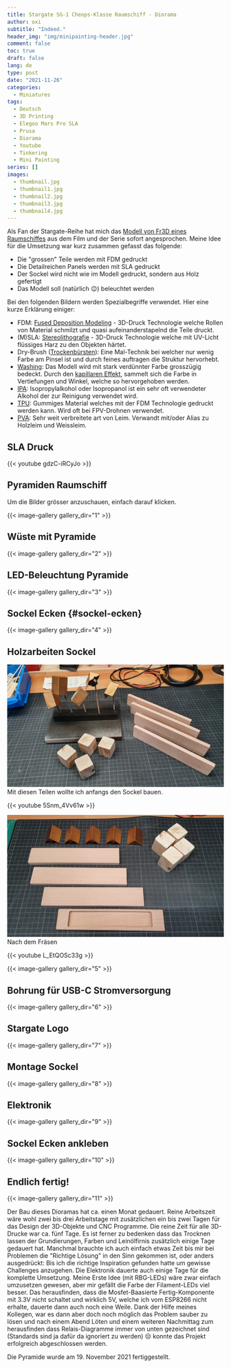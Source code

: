 ```yaml
---
title: Stargate SG-1 Cheops-Klasse Raumschiff - Diorama
author: oxi
subtitle: "Indeed."
header_img: "img/minipainting-header.jpg"
comment: false
toc: true
draft: false
lang: de
type: post
date: "2021-11-26"
categories:
  - Miniatures
tags:
  - Deutsch
  - 3D Printing
  - Elegoo Mars Pro SLA
  - Prusa
  - Diorama
  - Youtube
  - Tinkering
  - Mini Painting
series: []
images:
  - thumbnail.jpg
  - thumbnail1.jpg
  - thumbnail2.jpg
  - thumbnail3.jpg
  - thumbnail4.jpg
---
```

Als Fan der Stargate-Reihe hat mich das [Modell von Fr3D eines Raumschiffes](https://www.myminifactory.com/object/3d-print-spaceship-pyramid-fdm-resin-printer-needed-134069) aus dem Film und der Serie sofort angesprochen. Meine Idee für die Umsetzung war kurz zusammen gefasst das folgende:

* Die "grossen" Teile werden mit FDM gedruckt
* Die Detailreichen Panels werden mit SLA gedruckt
* Der Sockel wird nicht wie im Modell gedruckt, sondern aus Holz gefertigt
* Das Modell soll (natürlich 😉) beleuchtet werden

Bei den folgenden Bildern werden Spezialbegriffe verwendet. Hier eine kurze Erklärung einiger:

* FDM: [Fused Deposition Modeling](https://de.wikipedia.org/wiki/Fused_Deposition_Modeling) - 3D-Druck Technologie welche Rollen von Material schmilzt und quasi aufeinanderstapelnd die Teile druckt.
* (M)SLA: [Stereolithografie](https://de.wikipedia.org/wiki/Stereolithografie) - 3D-Druck Technologie welche mit UV-Licht flüssiges Harz zu den Objekten härtet.
* Dry-Brush ([Trockenbürsten](https://de.wikipedia.org/wiki/Trockenb%C3%BCrsten)): Eine Mal-Technik bei welcher nur wenig Farbe am Pinsel ist und durch feines auftragen die Struktur hervorhebt.
* [Washing](https://de.wikipedia.org/wiki/Washing): Das Modell wird mit stark verdünnter Farbe grosszügig bedeckt. Durch den [kapillaren Effekt](https://de.wikipedia.org/wiki/Kapillarität), sammelt sich die Farbe in Vertiefungen und Winkel, welche so hervorgehoben werden.
* [IPA](https://de.wikipedia.org/wiki/2-Propanol): Isopropylalkohol oder Isopropanol ist ein sehr oft verwendeter Alkohol der zur Reinigung verwendet wird.
* [TPU](https://de.wikipedia.org/wiki/Polyurethane): Gummiges Material welches mit der FDM Technologie gedruckt werden kann. Wird oft bei FPV-Drohnen verwendet.
* [PVA](https://de.wikipedia.org/wiki/Polyvinylalkohol): Sehr weit verbreitete art von Leim. Verwandt mit/oder Alias zu Holzleim und Weissleim.

## SLA Druck

{{< youtube gdzC-iRCyJo >}}

## Pyramiden Raumschiff

Um die Bilder grösser anzuschauen, einfach darauf klicken.

{{< image-gallery gallery_dir="1" >}}

## Wüste mit Pyramide

{{< image-gallery gallery_dir="2" >}}

## LED-Beleuchtung Pyramide

{{< image-gallery gallery_dir="3" >}}

## Sockel Ecken {#sockel-ecken}

{{< image-gallery gallery_dir="4" >}}

## Holzarbeiten Sockel

![Mit diesen Teilen wollte ich anfangs den Sockel bauen.](img/20211106_170836.jpg)
Mit diesen Teilen wollte ich anfangs den Sockel bauen.

{{< youtube 5Snm_4Vv61w >}}

![Nach dem Fräsen](img/20211107_2144510.jpg)
Nach dem Fräsen

{{< youtube L_EtQOSc33g >}}

{{< image-gallery gallery_dir="5" >}}

## Bohrung für USB-C Stromversorgung

{{< image-gallery gallery_dir="6" >}}

## Stargate Logo

{{< image-gallery gallery_dir="7" >}}

## Montage Sockel

{{< image-gallery gallery_dir="8" >}}

## Elektronik

{{< image-gallery gallery_dir="9" >}}

## Sockel Ecken ankleben

{{< image-gallery gallery_dir="10" >}}

## Endlich fertig!

{{< image-gallery gallery_dir="11" >}}

Der Bau dieses Dioramas hat ca. einen Monat gedauert. Reine Arbeitszeit wäre wohl zwei bis drei Arbeitstage mit zusätzlichen ein bis zwei Tagen für das Design der 3D-Objekte und CNC Programme. Die reine Zeit für alle 3D-Drucke war ca. fünf Tage. Es ist ferner zu bedenken dass das Trocknen lassen der Grundierungen, Farben und Leinölfirnis zusätzlich einige Tage gedauert hat.
Manchmal brauchte ich auch einfach etwas Zeit bis mir bei Problemen die "Richtige Lösung" in den Sinn gekommen ist, oder anders ausgedrückt: Bis ich die richtige Inspiration gefunden hatte um gewisse Challenges anzugehen.
Die Elektronik dauerte auch einige Tage für die komplette Umsetzung. Meine Erste Idee (mit RBG-LEDs) wäre zwar einfach umzusetzen gewesen, aber mir gefällt die Farbe der Filament-LEDs viel besser. Das herausfinden, dass die Mosfet-Baasierte Fertig-Komponente mit 3.3V nicht schaltet und wirklich 5V, welche ich vom ESP8266 nicht erhalte, dauerte dann auch noch eine Weile. Dank der Hilfe meines Kollegen, war es dann aber doch noch möglich das Problem sauber zu lösen und nach einem Abend Löten und einem weiteren Nachmittag zum herausfinden dass Relais-Diagramme immer von unten gezeichnet sind (Standards sind ja dafür da ignoriert zu werden) 😒 konnte das Projekt erfolgreich abgeschlossen werden.

Die Pyramide wurde am 19. November 2021 fertiggestellt.
